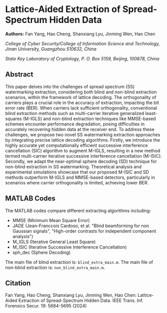 # Lattice-Aided Extraction of Spread-Spectrum Hidden Data

**Authors:** Fan Yang, Hao Cheng, Shanxiang Lyu, Jinming Wen, Hao Chen

*College of Cyber Security/College of Information Science and Technology, Jinan University, Guangzhou 510632, China*

*State Key Laboratory of Cryptology, P. O. Box 5159, Beijing, 100878, China*

## Abstract
This paper delves into the challenges of spread spectrum (SS) watermarking extraction, considering both blind and non-blind extraction scenarios, within the framework of lattice decoding. The orthogonality of carriers plays a crucial role in the accuracy of extraction, impacting the bit error rate (BER). When carriers lack sufficient orthogonality, conventional blind extraction methods such as multi-carrier iterative generalized least-squares (M-IGLS) and non-blind extraction techniques like MMSE-based schemes encounter performance degradation, posing difficulties in accurately recovering hidden data at the receiver end. To address these challenges, we propose two novel SS watermarking extraction approaches by integrating precise lattice decoding algorithms. Firstly, we introduce the highly accurate yet computationally efficient successive interference cancellation (SIC) algorithm to augment M-IGLS, resulting in a new method termed multi-carrier iterative successive interference cancellation (M-ISIC). Secondly, we adapt the near-optimal sphere decoding (SD) technique for non-blind extraction in SS watermarking. Theoretical analysis and experimental simulations showcase that our proposed M-ISIC and SD methods outperform M-IGLS and MMSE-based detectors, particularly in scenarios where carrier orthogonality is limited, achieving lower BER.

## MATLAB Codes
The MATLAB codes compare different extracting algorithms including:

- MMSE (Minimum Mean Square Error)
- JADE (Jean-Franccois Cardoso, et al. "Blind beamforming for non Gaussian signals", "High-order contrasts for independent component analysis")
- M_IGLS (Iterative General Least Square)
- M_ISIC (Iterative Successive Interference Cancellation)
- sph_dec (Sphere Decoding)

The main file of blind extraction is: `blind_extra_main.m`.
The main file of non-blind extraction is: `non_blind_extra_main.m`.

## Citation
Fan Yang, Hao Cheng, Shanxiang Lyu, Jinming Wen, Hao Chen: Lattice-Aided Extraction of Spread-Spectrum Hidden Data. IEEE Trans. Inf. Forensics Secur. 19: 5684-5695 (2024)
